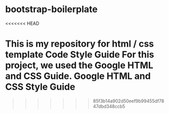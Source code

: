 # bootstrap-boilerplate
<<<<<<< HEAD

This is my repository for html / css template 
Code Style Guide
For this project, we used the Google HTML and CSS Guide.
Google HTML and CSS Style Guide
=======
>>>>>>> 85f3b14a902d50eef9b99455df7847dbd348ccb5
